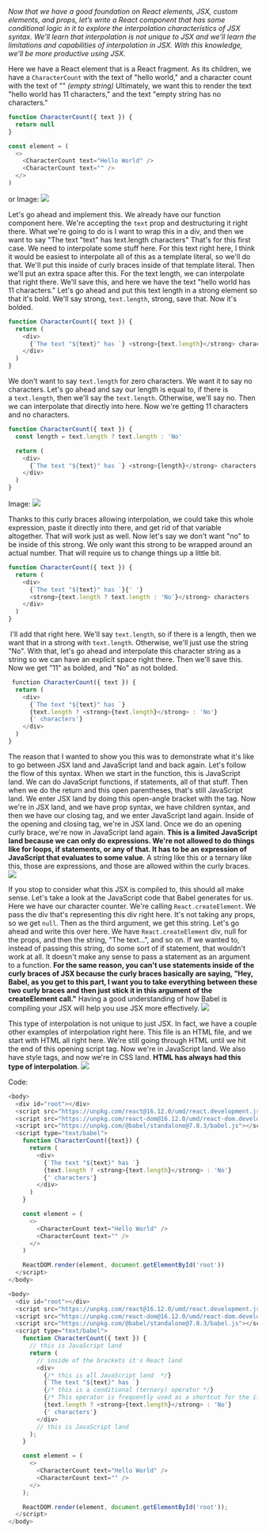 *Now that we have a good foundation on React elements, JSX, custom elements, and props, let’s write a React component that has some conditional logic in it to explore the interpolation characteristics of JSX syntax. We’ll learn that interpolation is not unique to JSX and we’ll learn the limitations and capabilities of interpolation in JSX. With this knowledge, we’ll be more productive using JSX.*

Here we have a React element that is a React fragment. As its children, we have a `CharacterCount` with the text of "hello world," and a character count with the text of "" _(empty string)_ Ultimately, we want this to render the text "hello world has 11 characters," and the text "empty string has no characters."
```js
function CharacterCount({ text }) {
  return null
}

const element = (
  <>
    <CharacterCount text="Hello World" />
    <CharacterCount text="" />
  </>
)
```

or Image:
![](./assets/Pasted%20image%2020221202094407.png)

Let's go ahead and implement this. We already have our function component here. We're accepting the `text` prop and destructuring it right there. What we're going to do is I want to wrap this in a div, and then we want to say "The text "text" has text.length characters" That's for this first case. We need to interpolate some stuff here. For this text right here, I think it would be easiest to interpolate all of this as a template literal, so we'll do that. We'll put this inside of curly braces inside of that template literal. Then we'll put an extra space after this. For the text length, we can interpolate that right there. We'll save this, and here we have the text "hello world has 11 characters." Let's go ahead and put this text length in a strong element so that it's bold. We'll say strong, `text.length`, strong, save that. Now it's bolded.
```js
function CharacterCount({ text }) {
  return (
    <div>
      {`The text "${text}" has `} <strong>{text.length}</strong> characters
    </div>
  )
}
```

We don't want to say `text.length` for zero characters. We want it to say no characters. Let's go ahead and say our length is equal to, if there is a `text.length`, then we'll say the `text.length`. Otherwise, we'll say no. Then we can interpolate that directly into here. Now we're getting 11 characters and no characters.
```js
function CharacterCount({ text }) {
  const length = text.length ? text.length : 'No'

  return (
    <div>
      {`The text "${text}" has `} <strong>{length}</strong> characters
    </div>
  )
}
```

Image:
![](./assets/Pasted%20image%2020221202094751.png)

Thanks to this curly braces allowing interpolation, we could take this whole expression, paste it directly into there, and get rid of that variable altogether. That will work just as well. Now let's say we don't want "no" to be inside of this strong. We only want this strong to be wrapped around an actual number. That will require us to change things up a little bit.
```js
function CharacterCount({ text }) {
  return (
    <div>
      {`The text "${text}" has `}{' '}
      <strong>{text.length ? text.length : 'No'}</strong> characters
    </div>
  )
}
```

 I'll add that right here. We'll say `text.length`, so if there is a length, then we want that in a strong with `text.length`. Otherwise, we'll just use the string "No". With that, let's go ahead and interpolate this character string as a string so we can have an explicit space right there. Then we'll save this. Now we get "11" as bolded, and "No" as not bolded.
```js
 function CharacterCount({ text }) {
  return (
    <div>
      {`The text "${text}" has `}
      {text.length ? <strong>{text.length}</strong> : 'No'}
      {' characters'}
    </div>
  )
}
```

The reason that I wanted to show you this was to demonstrate what it's like to go between JSX land and JavaScript land and back again. Let's follow the flow of this syntax. When we start in the function, this is JavaScript land. We can do JavaScript functions, if statements, all of that stuff. Then when we do the return and this open parentheses, that's still JavaScript land. We enter JSX land by doing this open-angle bracket with the tag. Now we're in JSX land, and we have prop syntax, we have children syntax, and then we have our closing tag, and we enter JavaScript land again. Inside of the opening and closing tag, we're in JSX land. Once we do an opening curly brace, we're now in JavaScript land again.
**This is a limited JavaScript land because we can only do expressions. We're not allowed to do things like for loops, if statements, or any of that. It has to be an expression of JavaScript that evaluates to some value**. A string like this or a ternary like this, those are expressions, and those are allowed within the curly braces.
![](./assets/Pasted%20image%2020221202095133.png)

If you stop to consider what this JSX is compiled to, this should all make sense. Let's take a look at the JavaScript code that Babel generates for us. Here we have our character counter. We're calling `React.createElement`. We pass the div that's representing this div right here. It's not taking any props, so we get `null`. Then as the third argument, we get this string.
Let's go ahead and write this over here. We have `React.createElement` div, null for the props, and then the string, "The text...", and so on. If we wanted to, instead of passing this string, do some sort of if statement, that wouldn't work at all. It doesn't make any sense to pass a statement as an argument to a function. 
**For the same reason, you can't use statements inside of the curly braces of JSX because the curly braces basically are saying, "Hey, Babel, as you get to this part, I want you to take everything between these two curly braces and then just stick it in this argument of the createElement call."** Having a good understanding of how Babel is compiling your JSX will help you use JSX more effectively.
![](./assets/Pasted%20image%2020221202095348.png)

This type of interpolation is not unique to just JSX. In fact, we have a couple other examples of interpolation right here. This file is an HTML file, and we start with HTML all right here. We're still going through HTML until we hit the end of this opening script tag. Now we're in JavaScript land. We also have style tags, and now we're in CSS land. **HTML has always had this type of interpolation**.
![](./assets/Pasted%20image%2020221202100445.png)

Code:
```js
<body>
  <div id="root"></div>
  <script src="https://unpkg.com/react@16.12.0/umd/react.development.js"></script>
  <script src="https://unpkg.com/react-dom@16.12.0/umd/react-dom.development.js"></script>
  <script src="https://unpkg.com/@babel/standalone@7.8.3/babel.js"></script>
  <script type="text/babel">
    function CharacterCount({text}) {
      return (
        <div>
          {`The text "${text}" has `}
          {text.length ? <strong>{text.length}</strong> : 'No'}
          {' characters'}
        </div>
      )
    }

    const element = (
      <>
        <CharacterCount text="Hello World" />
        <CharacterCount text="" />
      </>
    )

    ReactDOM.render(element, document.getElementById('root'))
  </script>
</body>
```

```js
<body>
  <div id="root"></div>
  <script src="https://unpkg.com/react@16.12.0/umd/react.development.js"></script>
  <script src="https://unpkg.com/react-dom@16.12.0/umd/react-dom.development.js"></script>
  <script src="https://unpkg.com/@babel/standalone@7.8.3/babel.js"></script>
  <script type="text/babel">
    function CharacterCount({ text }) {
      // this is JavaScript land
      return (
        // inside of the brackets it's React land
        <div>
          {/* this is all JavaScript land  */}
          {`The text "${text}" has `}
          {/* this is a conditional (ternary) operator */}
          {/* This operator is frequently used as a shortcut for the if statement */}
          {text.length ? <strong>{text.length}</strong> : 'No'}
          {' characters'}
        </div>
        // this is JavaScript land
      );
    }

    const element = (
      <>
        <CharacterCount text="Hello World" />
        <CharacterCount text="" />
      </>
    );

    ReactDOM.render(element, document.getElementById('root'));
  </script>
</body>
```